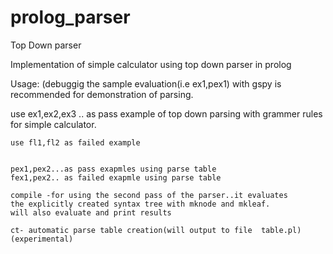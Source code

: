 prolog_parser
=============
Top Down parser

   Implementation of simple calculator using  top down parser
in prolog

Usage:
(debuggig the sample evaluation(i.e ex1,pex1) with gspy is recommended
for demonstration of parsing.

  use ex1,ex2,ex3 .. as pass example of top down parsing with
	grammer rules for simple calculator.

	use fl1,fl2 as failed example


	pex1,pex2...as pass exapmles using parse table
	fex1,pex2.. as failed exapmle using parse table

	compile -for using the second pass of the parser..it evaluates
	the explicitly created syntax tree with mknode and mkleaf.
	will also evaluate and print results

	ct- automatic parse table creation(will output to file 	table.pl)(experimental)
